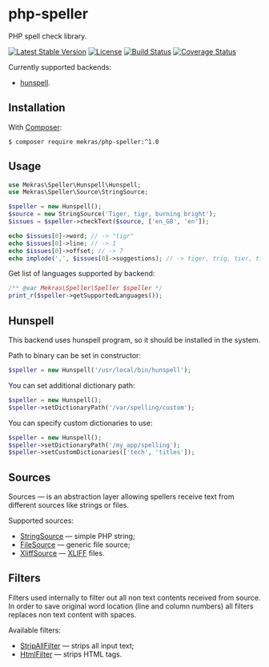 # php-speller

PHP spell check library.

[![Latest Stable Version](https://poser.pugx.org/mekras/php-speller/v/stable.png)](https://packagist.org/packages/mekras/php-speller)
[![License](https://poser.pugx.org/mekras/php-speller/license.png)](https://packagist.org/packages/mekras/php-speller)
[![Build Status](https://travis-ci.org/mekras/php-speller.svg?branch=master)](https://travis-ci.org/mekras/php-speller)
[![Coverage Status](https://coveralls.io/repos/mekras/php-speller/badge.png?branch=master)](https://coveralls.io/r/mekras/php-speller?branch=master)

Currently supported backends:

* [hunspell](http://hunspell.sourceforge.net/).

## Installation

With [Composer](http://getcomposer.org/):

    $ composer require mekras/php-speller:^1.0

## Usage

```php
use Mekras\Speller\Hunspell\Hunspell;
use Mekras\Speller\Source\StringSource;

$speller = new Hunspell();
$source = new StringSource('Tiger, tigr, burning bright');
$issues = $speller->checkText($source, ['en_GB', 'en']);

echo $issues[0]->word; // -> "tigr"
echo $issues[0]->line; // -> 1
echo $issues[0]->offset; // -> 7
echo implode(',', $issues[0]->suggestions); // -> tiger, trig, tier, tigris, tigress
```

Get list of languages supported by backend:

```php
/** @var Mekras\Speller\Speller $speller */
print_r($speller->getSupportedLanguages());
```

## Hunspell

This backend uses hunspell program, so it should be installed in the system.

Path to binary can be set in constructor:

```php
$speller = new Hunspell('/usr/local/bin/hunspell');
```

You can set additional dictionary path:

```php
$speller = new Hunspell();
$speller->setDictionaryPath('/var/spelling/custom');
```

You can specify custom dictionaries to use:

```php
$speller = new Hunspell();
$speller->setDictionaryPath('/my_app/spelling');
$speller->setCustomDictionaries(['tech', 'titles']);
```

## Sources

Sources — is an abstraction layer allowing spellers receive text from different sources like strings
or files.

Supported sources:

* [StringSource](src/Source/StringSource.php) — simple PHP string;
* [FileSource](src/Source/FileSource.php) — generic file source;
* [XliffSource](src/Source/XliffSource.php) —
  [XLIFF](http://docs.oasis-open.org/xliff/xliff-core/v2.0/xliff-core-v2.0.html) files.

## Filters

Filters used internally to filter out all non text contents received from source. In order to save
original word location (line and column numbers) all filters replaces non text content with spaces.

Available filters:

* [StripAllFilter](src/Source/Filter/StripAllFilter.php) — strips all input text;
* [HtmlFilter](src/Source/Filter/HtmlFilter.php) — strips HTML tags.